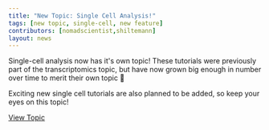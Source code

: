 ```yaml
---
title: "New Topic: Single Cell Analysis!"
tags: [new topic, single-cell, new feature]
contributors: [nomadscientist,shiltemann]
layout: news
---
```


Single-cell analysis now has it's own topic! These tutorials were previously part of the transcriptomics topic, but have now grown big enough in number over time to merit their own topic :tada:

Exciting new single cell tutorials are also planned to be added, so keep your eyes on this topic!

<a href="{% link topics/single-cell/index.md %}" class="btn btn-primary">View Topic</a>
